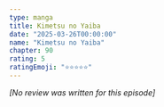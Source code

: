 ```yaml
---
type: manga
title: Kimetsu no Yaiba
date: "2025-03-26T00:00:00"
name: "Kimetsu no Yaiba"
chapter: 90
rating: 5
ratingEmoji: "⭐️⭐️⭐️⭐️⭐️"
---
```


_[No review was written for this episode]_